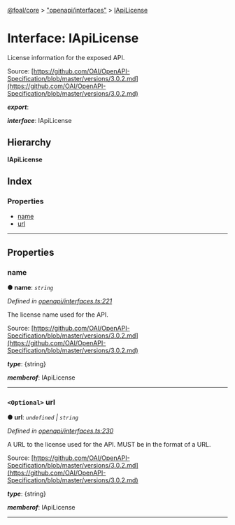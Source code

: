 [@foal/core](../README.md) > ["openapi/interfaces"](../modules/_openapi_interfaces_.md) > [IApiLicense](../interfaces/_openapi_interfaces_.iapilicense.md)

# Interface: IApiLicense

License information for the exposed API.

Source: [https://github.com/OAI/OpenAPI-Specification/blob/master/versions/3.0.2.md](https://github.com/OAI/OpenAPI-Specification/blob/master/versions/3.0.2.md)

*__export__*: 

*__interface__*: IApiLicense

## Hierarchy

**IApiLicense**

## Index

### Properties

* [name](_openapi_interfaces_.iapilicense.md#name)
* [url](_openapi_interfaces_.iapilicense.md#url)

---

## Properties

<a id="name"></a>

###  name

**● name**: *`string`*

*Defined in [openapi/interfaces.ts:221](https://github.com/FoalTS/foal/blob/07f00115/packages/core/src/openapi/interfaces.ts#L221)*

The license name used for the API.

Source: [https://github.com/OAI/OpenAPI-Specification/blob/master/versions/3.0.2.md](https://github.com/OAI/OpenAPI-Specification/blob/master/versions/3.0.2.md)

*__type__*: {string}

*__memberof__*: IApiLicense

___
<a id="url"></a>

### `<Optional>` url

**● url**: *`undefined` \| `string`*

*Defined in [openapi/interfaces.ts:230](https://github.com/FoalTS/foal/blob/07f00115/packages/core/src/openapi/interfaces.ts#L230)*

A URL to the license used for the API. MUST be in the format of a URL.

Source: [https://github.com/OAI/OpenAPI-Specification/blob/master/versions/3.0.2.md](https://github.com/OAI/OpenAPI-Specification/blob/master/versions/3.0.2.md)

*__type__*: {string}

*__memberof__*: IApiLicense

___

